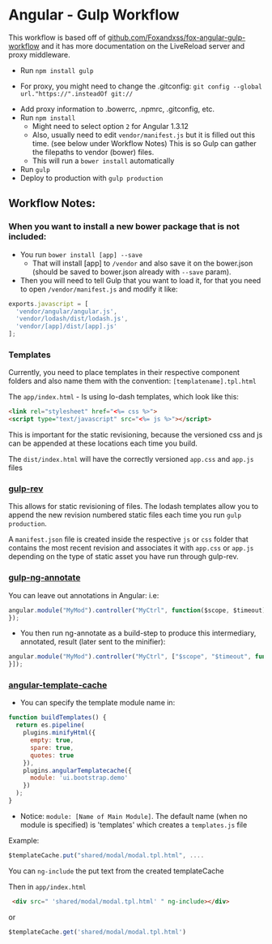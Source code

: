 # Angular - Gulp Workflow
This workflow is based off of [github.com/Foxandxss/fox-angular-gulp-workflow](https://github.com/Foxandxss/fox-angular-gulp-workflow) and it has more documentation on the LiveReload server and proxy middleware.

+ Run `npm install gulp`
 - For proxy, you might need to change the .gitconfig: `git config --global url."https://".insteadOf git://`

+ Add proxy information to .bowerrc, .npmrc, .gitconfig, etc.
+ Run `npm install`
	* Might need to select option `2` for Angular 1.3.12
	* Also, usually need to edit `vendor/manifest.js` but it is filled out this time. (see below under Workflow Notes) This is so Gulp can gather the filepaths to vendor (bower) files.
	* This will run a `bower install` automatically
+ Run `gulp`
+  Deploy to production with `gulp production`

## Workflow Notes:
### When you want to install a new bower package that is not included:

+ You run `bower install [app] --save`
	* That will install [app] to `/vendor` and also save it on the bower.json (should be saved to bower.json already with `--save` param).
+ Then you will need to tell Gulp that you want to load it, for that you need to open `/vendor/manifest.js` and modify it like:
```javascript
exports.javascript = [
  'vendor/angular/angular.js',
  'vendor/lodash/dist/lodash.js',
  'vendor/[app]/dist/[app].js'
];
```
### Templates
Currently, you need to place templates in their respective component folders and also name them with the convention: `[templatename].tpl.html`

The `app/index.html` - Is using lo-dash templates, which look like this:

``` html	
<link rel="stylesheet" href="<%= css %>">
<script type="text/javascript" src="<%= js %>"></script>
```
This is important for the static revisioning, because the versioned css and js can be appended at these locations each time you build.

The `dist/index.html` will have the correctly versioned `app.css` and `app.js` files
### [gulp-rev](https://github.com/sindresorhus/gulp-rev)

This allows for static revisioning of files.  The lodash templates allow you to append the new revision numbered static files each time you run `gulp production`.

A `manifest.json` file is created inside the respective `js` or `css` folder that contains the most recent revision and associates it with `app.css` or `app.js` depending on the type of static asset you have run through gulp-rev.

### [gulp-ng-annotate](https://github.com/Kagami/gulp-ng-annotate)

You can leave out annotations in Angular:
i.e:
``` javascript
angular.module("MyMod").controller("MyCtrl", function($scope, $timeout) {
});
```
+ You then run ng-annotate as a build-step to produce this intermediary, annotated, result (later sent to the minifier):
``` javascript
angular.module("MyMod").controller("MyCtrl", ["$scope", "$timeout", function($scope, $timeout) {
}]);
```

### [angular-template-cache](https://github.com/miickel/gulp-angular-templatecache)
+ You can specify the template module name in:
``` javascript
function buildTemplates() {
  return es.pipeline(
    plugins.minifyHtml({
      empty: true,
      spare: true,
      quotes: true
    }),
    plugins.angularTemplatecache({
      module: 'ui.bootstrap.demo'
    })
  );
}
```

+ Notice: `module: [Name of Main Module]`. The default name (when no module is specified) is 'templates' which creates a `templates.js` file

Example:
``` javascript
$templateCache.put("shared/modal/modal.tpl.html", ....
```
You can `ng-include` the put text from the created templateCache


Then in `app/index.html`
``` html
 <div src=" 'shared/modal/modal.tpl.html' " ng-include></div>  
```
 or
 ``` javascript
 $templateCache.get('shared/modal/modal.tpl.html')
```
